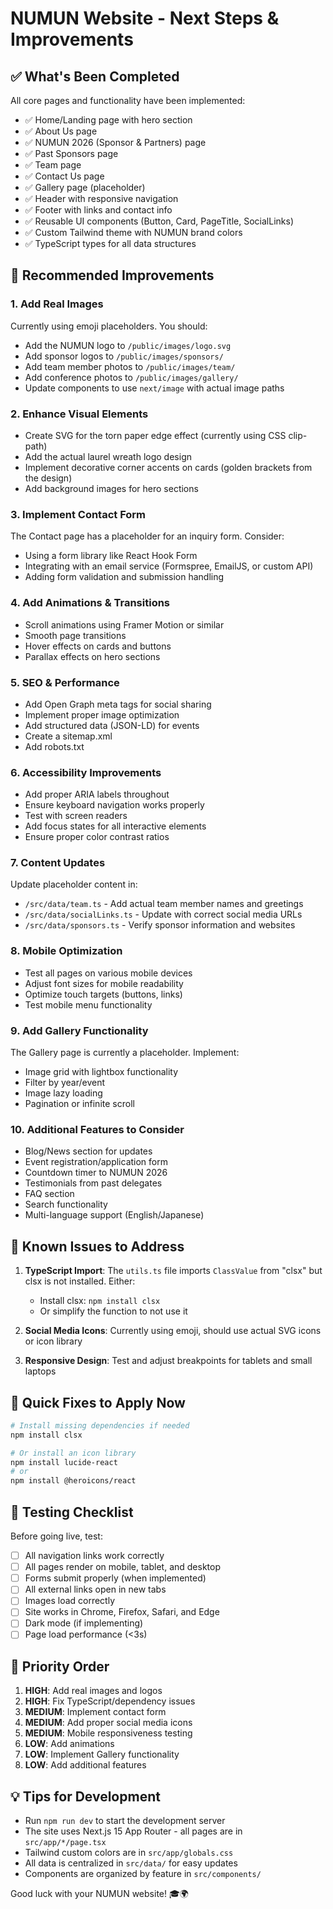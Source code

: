 # NUMUN Website - Next Steps & Improvements

## ✅ What's Been Completed

All core pages and functionality have been implemented:
- ✅ Home/Landing page with hero section
- ✅ About Us page
- ✅ NUMUN 2026 (Sponsor & Partners) page
- ✅ Past Sponsors page
- ✅ Team page
- ✅ Contact Us page
- ✅ Gallery page (placeholder)
- ✅ Header with responsive navigation
- ✅ Footer with links and contact info
- ✅ Reusable UI components (Button, Card, PageTitle, SocialLinks)
- ✅ Custom Tailwind theme with NUMUN brand colors
- ✅ TypeScript types for all data structures

## 🎨 Recommended Improvements

### 1. **Add Real Images**
Currently using emoji placeholders. You should:
- Add the NUMUN logo to `/public/images/logo.svg`
- Add sponsor logos to `/public/images/sponsors/`
- Add team member photos to `/public/images/team/`
- Add conference photos to `/public/images/gallery/`
- Update components to use `next/image` with actual image paths

### 2. **Enhance Visual Elements**
- Create SVG for the torn paper edge effect (currently using CSS clip-path)
- Add the actual laurel wreath logo design
- Implement decorative corner accents on cards (golden brackets from the design)
- Add background images for hero sections

### 3. **Implement Contact Form**
The Contact page has a placeholder for an inquiry form. Consider:
- Using a form library like React Hook Form
- Integrating with an email service (Formspree, EmailJS, or custom API)
- Adding form validation and submission handling

### 4. **Add Animations & Transitions**
- Scroll animations using Framer Motion or similar
- Smooth page transitions
- Hover effects on cards and buttons
- Parallax effects on hero sections

### 5. **SEO & Performance**
- Add Open Graph meta tags for social sharing
- Implement proper image optimization
- Add structured data (JSON-LD) for events
- Create a sitemap.xml
- Add robots.txt

### 6. **Accessibility Improvements**
- Add proper ARIA labels throughout
- Ensure keyboard navigation works properly
- Test with screen readers
- Add focus states for all interactive elements
- Ensure proper color contrast ratios

### 7. **Content Updates**
Update placeholder content in:
- `/src/data/team.ts` - Add actual team member names and greetings
- `/src/data/socialLinks.ts` - Update with correct social media URLs
- `/src/data/sponsors.ts` - Verify sponsor information and websites

### 8. **Mobile Optimization**
- Test all pages on various mobile devices
- Adjust font sizes for mobile readability
- Optimize touch targets (buttons, links)
- Test mobile menu functionality

### 9. **Add Gallery Functionality**
The Gallery page is currently a placeholder. Implement:
- Image grid with lightbox functionality
- Filter by year/event
- Image lazy loading
- Pagination or infinite scroll

### 10. **Additional Features to Consider**
- Blog/News section for updates
- Event registration/application form
- Countdown timer to NUMUN 2026
- Testimonials from past delegates
- FAQ section
- Search functionality
- Multi-language support (English/Japanese)

## 🐛 Known Issues to Address

1. **TypeScript Import**: The `utils.ts` file imports `ClassValue` from "clsx" but clsx is not installed. Either:
   - Install clsx: `npm install clsx`
   - Or simplify the function to not use it

2. **Social Media Icons**: Currently using emoji, should use actual SVG icons or icon library

3. **Responsive Design**: Test and adjust breakpoints for tablets and small laptops

## 🚀 Quick Fixes to Apply Now

```bash
# Install missing dependencies if needed
npm install clsx

# Or install an icon library
npm install lucide-react
# or
npm install @heroicons/react
```

## 📱 Testing Checklist

Before going live, test:
- [ ] All navigation links work correctly
- [ ] All pages render on mobile, tablet, and desktop
- [ ] Forms submit properly (when implemented)
- [ ] All external links open in new tabs
- [ ] Images load correctly
- [ ] Site works in Chrome, Firefox, Safari, and Edge
- [ ] Dark mode (if implementing)
- [ ] Page load performance (<3s)

## 🎯 Priority Order

1. **HIGH**: Add real images and logos
2. **HIGH**: Fix TypeScript/dependency issues
3. **MEDIUM**: Implement contact form
4. **MEDIUM**: Add proper social media icons
5. **MEDIUM**: Mobile responsiveness testing
6. **LOW**: Add animations
7. **LOW**: Implement Gallery functionality
8. **LOW**: Add additional features

## 💡 Tips for Development

- Run `npm run dev` to start the development server
- The site uses Next.js 15 App Router - all pages are in `src/app/*/page.tsx`
- Tailwind custom colors are in `src/app/globals.css`
- All data is centralized in `src/data/` for easy updates
- Components are organized by feature in `src/components/`

Good luck with your NUMUN website! 🎓🌍
